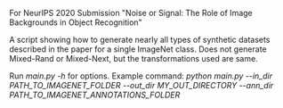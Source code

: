 For NeurIPS 2020 Submission "Noise or Signal: The Role of Image Backgrounds in Object Recognition"

A script showing how to generate nearly all types of synthetic datasets described in the paper for a single ImageNet class. Does not generate Mixed-Rand or Mixed-Next, but the transformations used are same.

Run *main.py -h* for options.
Example command: *python main.py --in_dir PATH_TO_IMAGENET_FOLDER --out_dir MY_OUT_DIRECTORY --ann_dir PATH_TO_IMAGENET_ANNOTATIONS_FOLDER*
